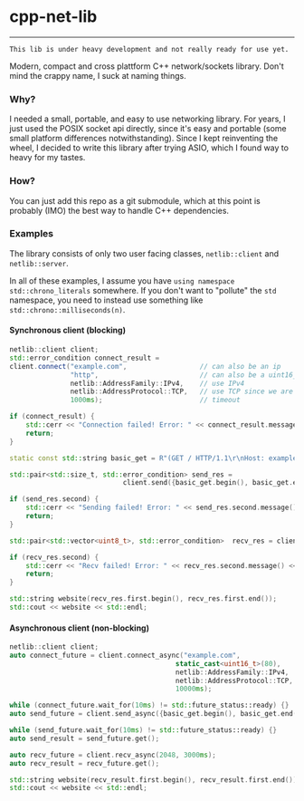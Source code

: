 # cpp-net-lib

***

    This lib is under heavy development and not really ready for use yet.

Modern, compact and cross plattform C++ network/sockets library. 
Don't mind the crappy name, I suck at naming things.

### Why?

I needed a small, portable, and easy to use networking library. 
For years, I just used the POSIX socket api directly, since it's
easy and portable (some small platform differences notwithstanding).
Since I kept reinventing the wheel, I decided to write this library 
after trying ASIO, which I found way to heavy for my tastes.

### How?

You can just add this repo as a git submodule, which at this point is
probably (IMO) the best way to handle C++ dependencies. 

### Examples

The library consists of only two user facing classes, `netlib::client` 
and `netlib::server`.

In all of these examples, I assume you have `using namespace std::chrono_literals` 
somewhere. If you don't want to "pollute" the `std` namespace, you need to
instead use something like `std::chrono::milliseconds(n)`.

#### Synchronous client (blocking)

```c++
netlib::client client;
std::error_condition connect_result = 
client.connect("example.com",                  // can also be an ip
               "http",                         // can also be a uint16_t port
               netlib::AddressFamily::IPv4,    // use IPv4
               netlib::AddressProtocol::TCP,   // use TCP since we are interested in http
               1000ms);                        // timeout

if (connect_result) {
    std::cerr << "Connection failed! Error: " << connect_result.message() << std::endl;
    return;
}

static const std::string basic_get = R"(GET / HTTP/1.1\r\nHost: example.com\r\n\r\n)";

std::pair<std::size_t, std::error_condition> send_res = 
                            client.send({basic_get.begin(), basic_get.end()}, 1000ms);

if (send_res.second) {
    std::cerr << "Sending failed! Error: " << send_res.second.message() << std::endl;
    return;
}

std::pair<std::vector<uint8_t>, std::error_condition>  recv_res = client.recv(2048, 3000ms);

if (recv_res.second) {
    std::cerr << "Recv failed! Error: " << recv_res.second.message() << std::endl;
    return;
}

std::string website(recv_res.first.begin(), recv_res.first.end());
std::cout << website << std::endl;
```
#### Asynchronous client (non-blocking)

```c++
netlib::client client;
auto connect_future = client.connect_async("example.com",
                                         static_cast<uint16_t>(80),
                                         netlib::AddressFamily::IPv4,
                                         netlib::AddressProtocol::TCP,
                                         10000ms);

while (connect_future.wait_for(10ms) != std::future_status::ready) {}
auto send_future = client.send_async({basic_get.begin(), basic_get.end()},1000ms);

while (send_future.wait_for(10ms) != std::future_status::ready) {}
auto send_result = send_future.get();

auto recv_future = client.recv_async(2048, 3000ms);
auto recv_result = recv_future.get();

std::string website(recv_result.first.begin(), recv_result.first.end());
std::cout << website << std::endl;
```


